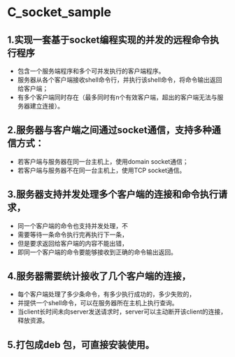 # C_socket_sample
## 1.实现一套基于socket编程实现的并发的远程命令执行程序
- 包含一个服务端程序和多个可并发执行的客户端程序。
- 服务器从各个客户端接收shell命令行，并执行该shell命令，将命令输出返回给客户端；
- 有多个客户端同时存在（最多同时有n个有效客户端，超出的客户端无法与服务器建立连接）。
## 2.服务器与客户端之间通过socket通信，支持多种通信方式：
- 若客户端与服务器在同一台主机上，使用domain socket通信；
- 若客户端与服务器不在同一台主机上，使用TCP socket通信。
## 3.服务器支持并发处理多个客户端的连接和命令执行请求，
- 同一个客户端的命令也支持并发处理，不
- 需要等待一条命令执行完再执行下一条，
- 但是要求返回给客户端的内容不能出错，
- 即同一个客户端的命令要能够接收到正确的命令输出返回。
## 4.服务器需要统计接收了几个客户端的连接，
- 每个客户端处理了多少条命令，有多少执行成功的，多少失败的，
- 并提供一个shell命令，可以在服务器所在主机上执行查询。
- 当client长时间未向server发送请求时，server可以主动断开该client的连接，释放资源。
## 5.打包成deb 包，可直接安装使用。
